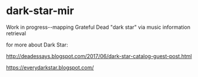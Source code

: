 # dark-star-mir
Work in progress--mapping Grateful Dead "dark star" via music information retrieval

for more about Dark Star: 

http://deadessays.blogspot.com/2017/06/dark-star-catalog-guest-post.html

https://everydarkstar.blogspot.com/


